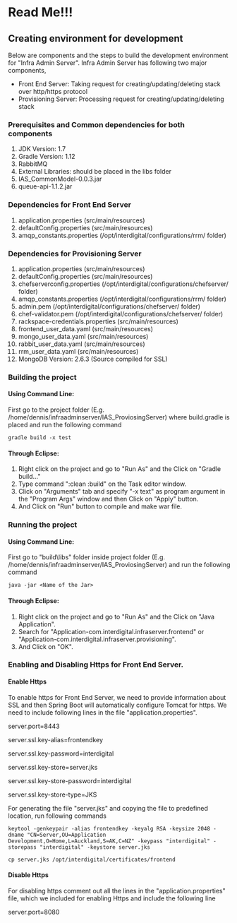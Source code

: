 # Read Me!!!

## Creating environment for development

Below are components and the steps to build the development environment for "Infra Admin Server". Infra Admin Server has following two major components,

* Front End Server: Taking request for creating/updating/deleting stack over http/https protocol
* Provisioning Server: Processing request for creating/updating/deleting stack
 

### Prerequisites and Common dependencies for both components
1. JDK Version: 1.7
2. Gradle Version: 1.12
3. RabbitMQ
4. External Libraries: should be placed in the libs folder
  1. IAS_CommonModel-0.0.3.jar
  2. queue-api-1.1.2.jar

### Dependencies for Front End Server
1. application.properties (src/main/resources)
2. defaultConfig.properties (src/main/resources)
3. amqp_constants.properties (/opt/interdigital/configurations/rrm/ folder)

### Dependencies for Provisioning Server
1. application.properties (src/main/resources)
2. defaultConfig.properties (src/main/resources)
3. chefserverconfig.properties (/opt/interdigital/configurations/chefserver/ folder)
4. amqp_constants.properties (/opt/interdigital/configurations/rrm/ folder)
5. admin.pem (/opt/interdigital/configurations/chefserver/ folder)
6. chef-validator.pem (/opt/interdigital/configurations/chefserver/ folder)
7. rackspace-credentials.properties (src/main/resources)
8. frontend_user_data.yaml (src/main/resources)
9. mongo_user_data.yaml (src/main/resources)
10. rabbit_user_data.yaml (src/main/resources)
11. rrm_user_data.yaml (src/main/resources)
12. MongoDB Version: 2.6.3 (Source compiled for SSL)

### Building the project
#### Using Command Line:
 First go to the project folder (E.g. /home/dennis/infraadminserver/IAS_ProviosingServer) where build.gradle is placed  and run the following command
 
 `gradle build -x test`
 
#### Through Eclipse:
 1. Right click on the project and go to "Run As" and the Click on "Gradle build..."
 2. Type command ":clean :build" on the Task editor window.
 3. Click on "Arguments" tab and specify "-x text" as program argument in the "Program Args" window and then Click on      "Apply" button.
 4. And Click on "Run" button to compile and make war file.

### Running the project
#### Using Command Line:
 First go to "build\libs" folder inside project folder (E.g. /home/dennis/infraadminserver/IAS_ProviosingServer) and    run the following command
 
 `java -jar <Name of the Jar>`
 
#### Through Eclipse:
 1. Right click on the project and go to "Run As" and the Click on "Java Application".
 2. Search for "Application-com.interdigital.infraserver.frontend" or "Application-com.interdigital.infraserver.provisioning".
 3. And Click on "OK".

### Enabling and Disabling Https for Front End Server.

#### Enable Https
 To enable https for Front End Server, we need to provide information about SSL and then Spring Boot will automatically  configure Tomcat for https. We need to include following lines in the file "application.properties".

server.port=8443

server.ssl.key-alias=frontendkey

server.ssl.key-password=interdigital

server.ssl.key-store=server.jks

server.ssl.key-store-password=interdigital

server.ssl.key-store-type=JKS 
 

For generating the file "server.jks" and copying the file to predefined location, run following commands

`keytool -genkeypair -alias frontendkey -keyalg RSA -keysize 2048 -dname "CN=Server,OU=Application Development,O=Home,L=Auckland,S=AK,C=NZ" -keypass "interdigital" -storepass "interdigital" -keystore server.jks`

`cp server.jks /opt/interdigital/certificates/frontend`
 
#### Disable Https
 For disabling https comment out all the lines in the "application.properties" file, which we included for enabling     Https and include the following line
 
 server.port=8080
 
 
